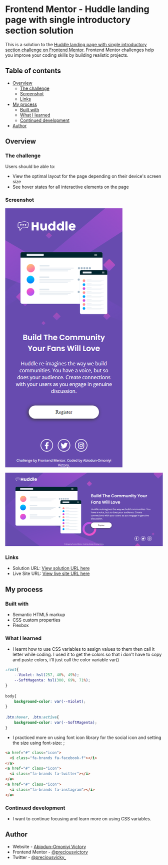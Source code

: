 # Frontend Mentor - Huddle landing page with single introductory section solution

This is a solution to the [Huddle landing page with single introductory section challenge on Frontend Mentor](https://www.frontendmentor.io/challenges/huddle-landing-page-with-a-single-introductory-section-B_2Wvxgi0). Frontend Mentor challenges help you improve your coding skills by building realistic projects. 

## Table of contents

- [Overview](#overview)
  - [The challenge](#the-challenge)
  - [Screenshot](#screenshot)
  - [Links](#links)
- [My process](#my-process)
  - [Built with](#built-with)
  - [What I learned](#what-i-learned)
  - [Continued development](#continued-development)
- [Author](#author)


## Overview

### The challenge

Users should be able to:

- View the optimal layout for the page depending on their device's screen size
- See hover states for all interactive elements on the page

### Screenshot

![](./images/Huddle%20landing%20page%20with%20single%20introductory%20section%20mobile%20view.png)

![](./images/Huddle%20landing%20page%20with%20single%20introductory%20section.png)


### Links

- Solution URL: [View solution URL here](https://github.com/preciousvictory/Huddle-landing-page-with-single-introductory-section-)
- Live Site URL: [View live site URL here](https://your-live-site-url.com)

## My process

### Built with

- Semantic HTML5 markup
- CSS custom properties
- Flexbox


### What I learned

- I learnt how to use CSS variables to assign values to them then call it letter while coding. I used it to get the colors so that i don't have to copy and paste colors, i'll just call the color variable var()
```css
:root{
    --Violet: hsl(257, 40%, 49%);
    --SoftMagenta: hsl(300, 69%, 71%);
}

body{
    background-color: var(--Violet);
}

.btn:hover, .btn:active{
    background-color: var(--SoftMagenta);
}
```

- I practiced more on using font icon library for the social icon and setting the size using font-size: ;

```html
<a href="#" class="icon">
  <i class="fa-brands fa-facebook-f"></i>
</a>
<a href="#" class="icon">
  <i class="fa-brands fa-twitter"></i>
</a>
<a href="#" class="icon">
  <i class="fa-brands fa-instagram"></i>
</a>
```


### Continued development

- I want to continue focusing and learn more on using CSS variables.

## Author

- Website - [Abiodun-Omoniyi Victory](https://preciousvictory.github.io/order-summary-component-main-frontendmentor/)
- Frontend Mentor - [@preciousvictory](https://www.frontendmentor.io/profile/preciousvictory)
- Twitter - [@preciousvicky_](https://www.twitter.com/preciousvicky_)
